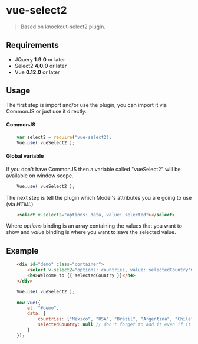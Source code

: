 # vue-select2
> Based on knockout-select2 plugin.
## Requirements
- JQuery **1.9.0** or later
- Select2 **4.0.0** or later
- Vue **0.12.0** or later

## Usage
The first step is import and/or  use the plugin, you can import it via CommonJS or just use it directly.

#### CommonJS
```js
	var select2 = require("vue-select2);
	Vue.use( vueSelect2 );
```

#### Global variable
If you don't have CommonJS then a variable called "vueSelect2" will be available on window scope.

```js
	Vue.use( vueSelect2 );
```

The next step is tell the plugin which Model's attributes you are going to use (via *HTML*)

```html
	<select v-select2="options: data, value: selected"></select>
```

Where *options* binding is an array containing the values that you want to show and *value* binding is where you want to save the selected value.

## Example
```html
	<div id="demo" class="container">
		<select v-select2="options: countries, value: selectedCountry"></select>
		<h4>Welcome to {{ selectedCountry }}</h4>
	</div>
```

```js
	Vue.use( vueSelect2 );
	
	new Vue({
		el: "#demo",
		data: {
			countries: ["México", "USA", "Brazil", "Argentina", "Chile"],
			selectedCountry: null // don't forget to add it even if it's valueless (read Vue docs)
		}
	});
```

